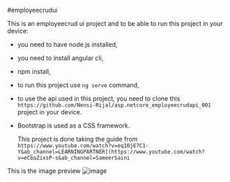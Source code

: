 #employeecrudui

This is an employeecrud ui project and to be able to run this project in your device:

- you need to have node.js installed,
- you need to install angular cli,
- npm install,
- to run this project use `ng serve` command,
- to use the api used in this project, you need to clone this `https://github.com/Nensi-Rijal/asp.netcore_employeecrudapi_001` project in your device.
- Bootstrap is used as a CSS framework.

  This project is done taking the guide from `https://www.youtube.com/watch?v=eq10jE7C1-Y&ab_channel=LEARNINGPARTNER](https://www.youtube.com/watch?v=eCbaZixsP-s&ab_channel=SameerSaini`

This is the image preview 
![image](https://github.com/Nensi-Rijal/ang_employeecrudui_002/assets/65943072/acb7e5ca-37f5-4344-9215-296308ebc51e)





